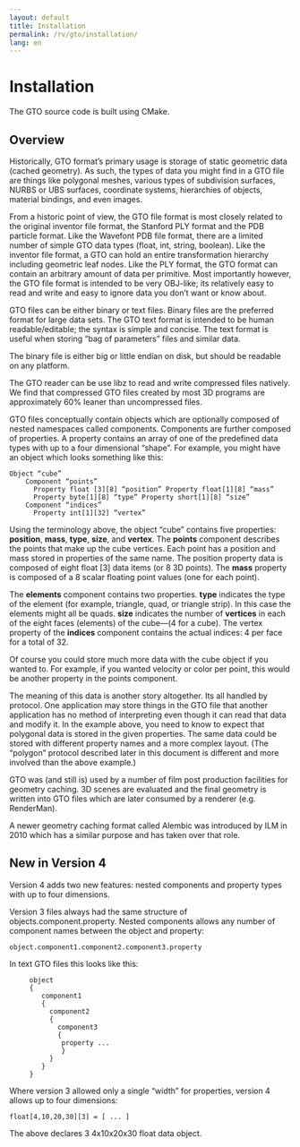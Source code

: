 ```yaml
---
layout: default
title: Installation
permalink: /rv/gto/installation/
lang: en
---
```


# Installation

The GTO source code is built using CMake.

## Overview

Historically, GTO format’s primary usage is storage of static geometric data (cached geometry). As such, the types of data you might find in a GTO file are things like polygonal meshes, various types of subdivision surfaces, NURBS or UBS surfaces, coordinate systems, hierarchies of objects, material bindings, and even images.

From a historic point of view, the GTO file format is most closely related to the original inventor file format, the Stanford PLY format and the PDB particle format. Like the Wavefont PDB file format, there are a limited number of simple GTO data types (float, int, string, boolean). Like the inventor file format, a GTO can hold an entire transformation hierarchy including geometric leaf nodes. Like the PLY format, the GTO format can contain an arbitrary amount of data per primitive. Most importantly however, the GTO file format is intended to be very OBJ-like; its relatively easy to read and write and easy to ignore data you don’t want or know about.

GTO files can be either binary or text files. Binary files are the preferred format for large data sets. The GTO text format is intended to be human readable/editable; the syntax is simple and concise. The text format is useful when storing “bag of parameters” files and similar data.

The binary file is either big or little endian on disk, but should be readable on any platform.

The GTO reader can be use libz to read and write compressed files natively. We find that compressed GTO files created by most 3D programs are approximately 60% leaner than uncompressed files.

GTO files conceptually contain objects which are optionally composed of nested namespaces called components. Components are further composed of properties. A property contains an array of one of the predefined data types with up to a four dimensional “shape”. For example, you might have an object which looks something like this:

```
Object “cube”
    Component “points”
      Property float [3][8] “position” Property float[1][8] “mass”
      Property byte[1][8] “type” Property short[1][8] “size”
    Component “indices”
      Property int[1][32] “vertex”
```

Using the terminology above, the object “cube” contains five properties: **position**, **mass**, **type**, **size**, and **vertex**. The **points** component describes the points that make up the cube vertices. Each point has a position and mass stored in properties of the same name. The position property data is composed of eight float &#91;3] data items (or 8 3D points). The **mass** property is composed of a 8 scalar floating point values (one for each point).

The **elements** component contains two properties. **type** indicates the type of the element (for example, triangle, quad, or triangle strip). In this case the elements might all be quads. **size** indicates the number of **vertices** in each of the eight faces (elements) of the cube—(4 for a cube). The vertex property of the **indices** component contains the actual indices: 4 per face for a total of 32.

Of course you could store much more data with the cube object if you wanted to. For example, if you wanted velocity or color per point, this would be another property in the points component.

The meaning of this data is another story altogether. Its all handled by protocol. One application may store things in the GTO file that another application has no method of interpreting even though it can read that data and modify it. In the example above, you need to know to expect that polygonal data is stored in the given properties. The same data could be stored with different property names and a more complex layout. (The “polygon” protocol described later in this document is different and more involved than the above example.)

GTO was (and still is) used by a number of film post production facilities for geometry caching. 3D scenes are evaluated and the final geometry is written into GTO files which are later consumed by a renderer (e.g. RenderMan).

A newer geometry caching format called Alembic was introduced by ILM in 2010 which has a similar purpose and has taken over that role.

## New in Version 4

Version 4 adds two new features: nested components and property types with up to four dimensions.

Version 3 files always had the same structure of
objects.component.property. Nested components allows any number of component names between the object and property:

```
object.component1.component2.component3.property
```

In text GTO files this looks like this:

```
     object
     {
        component1
        {
          component2
          {
            component3
            {
             property ...
             }
          }
        }
     }
```

Where version 3 allowed only a single “width” for properties, version 4 allows up to four dimensions:

```
float[4,10,20,30][3] = [ ... ]
```

The above declares 3 4x10x20x30 float data object.
